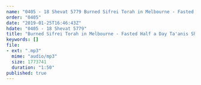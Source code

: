 ```yaml
---
name: "0405 - 18 Shevat 5779 Burned Sifrei Torah in Melbourne - Fasted Half a Day Ta'anis Sha'os"
order: "0405"
date: "2019-01-25T16:46:43Z"
hdate: "0405 - 18 Shevat 5779"
title: "Burned Sifrei Torah in Melbourne - Fasted Half a Day Ta'anis Sha'os"
keywords: []
file:
- ext: ".mp3"
  mime: "audio/mp3"
  size: 1773741
  duration: "1:50"
published: true
---
```

